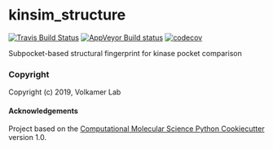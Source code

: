kinsim_structure
==============================
[//]: # (Badges)
[![Travis Build Status](https://travis-ci.org/REPLACE_WITH_OWNER_ACCOUNT/kinsim_structure.png)](https://travis-ci.org/REPLACE_WITH_OWNER_ACCOUNT/kinsim_structure)
[![AppVeyor Build status](https://ci.appveyor.com/api/projects/status/REPLACE_WITH_APPVEYOR_LINK/branch/master?svg=true)](https://ci.appveyor.com/project/REPLACE_WITH_OWNER_ACCOUNT/kinsim_structure/branch/master)
[![codecov](https://codecov.io/gh/REPLACE_WITH_OWNER_ACCOUNT/kinsim_structure/branch/master/graph/badge.svg)](https://codecov.io/gh/REPLACE_WITH_OWNER_ACCOUNT/kinsim_structure/branch/master)

Subpocket-based structural fingerprint for kinase pocket comparison

### Copyright

Copyright (c) 2019, Volkamer Lab


#### Acknowledgements
 
Project based on the 
[Computational Molecular Science Python Cookiecutter](https://github.com/molssi/cookiecutter-cms) version 1.0.
